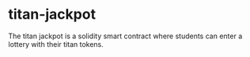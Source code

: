 # titan-jackpot

The titan jackpot is a solidity smart contract where students can enter a lottery with their titan tokens.
